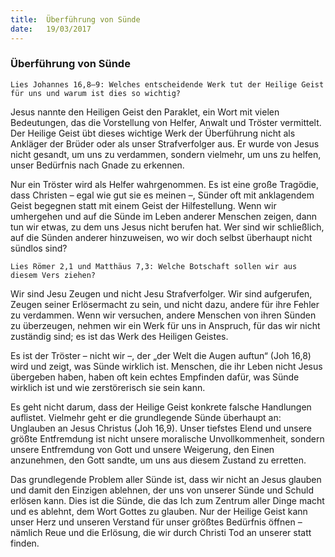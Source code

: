 ```yaml
---
title:  Überführung von Sünde
date:   19/03/2017
---
```


### Überführung von Sünde 

`Lies Johannes 16,8–9: Welches entscheidende Werk tut der Heilige Geist für uns und warum ist dies so wichtig?` 

Jesus nannte den Heiligen Geist den Paraklet, ein Wort mit vielen Bedeutungen, das die Vorstellung von Helfer, Anwalt und Tröster vermittelt. Der Heilige Geist übt dieses wichtige Werk der Überführung nicht als Ankläger der Brüder oder als unser Strafverfolger aus. Er wurde von Jesus nicht gesandt, um uns zu verdammen, sondern vielmehr, um uns zu helfen, unser Bedürfnis nach Gnade zu erkennen. 

Nur ein Tröster wird als Helfer wahrgenommen. Es ist eine große Tragödie, dass Christen – egal wie gut sie es meinen –, Sünder oft mit anklagendem Geist begegnen statt mit einem Geist der Hilfestellung. Wenn wir umhergehen und auf die Sünde im Leben anderer Menschen zeigen, dann tun wir etwas, zu dem uns Jesus nicht berufen hat. Wer sind wir schließlich, auf die Sünden anderer hinzuweisen, wo wir doch selbst überhaupt nicht sündlos sind? 

`Lies Römer 2,1 und Matthäus 7,3: Welche Botschaft sollen wir aus diesem Vers ziehen?` 

Wir sind Jesu Zeugen und nicht Jesu Strafverfolger. Wir sind aufgerufen, Zeugen seiner Erlösermacht zu sein, und nicht dazu, andere für ihre Fehler zu verdammen. Wenn wir versuchen, andere Menschen von ihren Sünden zu überzeugen, nehmen wir ein Werk für uns in Anspruch, für das wir nicht zuständig sind; es ist das Werk des Heiligen Geistes. 

Es ist der Tröster – nicht wir –, der „der Welt die Augen auftun“ (Joh 16,8) wird und zeigt, was Sünde wirklich ist. Menschen, die ihr Leben nicht Jesus übergeben haben, haben oft kein echtes Empfinden dafür, was Sünde wirklich ist und wie zerstörerisch sie sein kann. 

Es geht nicht darum, dass der Heilige Geist konkrete falsche Handlungen auflistet. Vielmehr geht er die grundlegende Sünde überhaupt an: Unglauben an Jesus Christus (Joh 16,9). Unser tiefstes Elend und unsere größte Entfremdung ist nicht unsere moralische Unvollkommenheit, sondern unsere Entfremdung von Gott und unsere Weigerung, den Einen anzunehmen, den Gott sandte, um uns aus diesem Zustand zu erretten. 

Das grundlegende Problem aller Sünde ist, dass wir nicht an Jesus glauben und damit den Einzigen ablehnen, der uns von unserer Sünde und Schuld erlösen kann. Dies ist die Sünde, die das Ich zum Zentrum aller Dinge macht und es ablehnt, dem Wort Gottes zu glauben. Nur der Heilige Geist kann unser Herz und unseren Verstand für unser größtes Bedürfnis öffnen – nämlich Reue und die Erlösung, die wir durch Christi Tod an unserer statt finden. 
